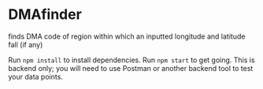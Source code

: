 # DMAfinder
finds DMA code of region within which an inputted longitude and latitude fall (if any)


Run ```npm install``` to install dependencies.
Run ```npm start``` to get going. 
This is backend only; you will need to use Postman or another backend tool to test your data points.
